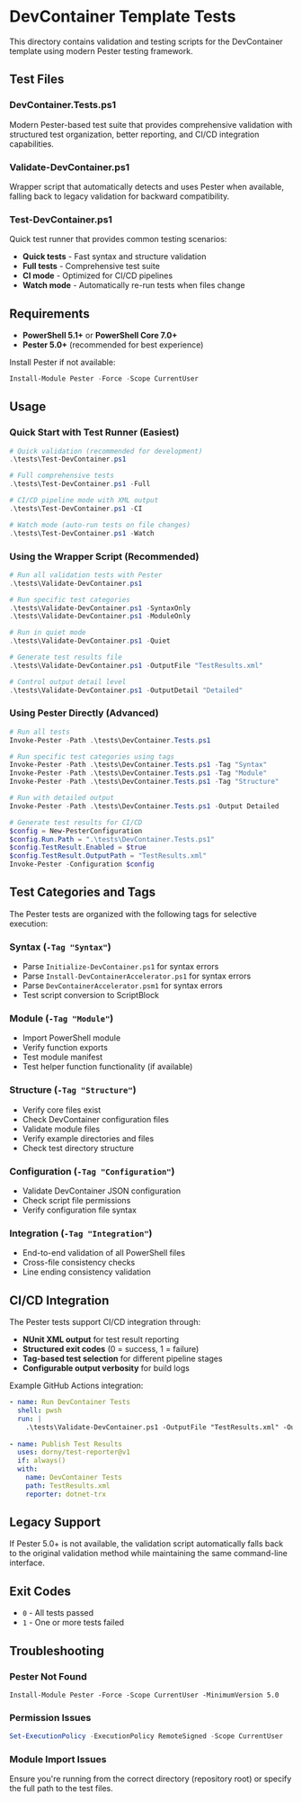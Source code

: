 # DevContainer Template Tests

This directory contains validation and testing scripts for the DevContainer template using modern Pester testing framework.

## Test Files

### DevContainer.Tests.ps1

Modern Pester-based test suite that provides comprehensive validation with structured test organization, better reporting, and CI/CD integration capabilities.

### Validate-DevContainer.ps1

Wrapper script that automatically detects and uses Pester when available, falling back to legacy validation for backward compatibility.

### Test-DevContainer.ps1

Quick test runner that provides common testing scenarios:
- **Quick tests** - Fast syntax and structure validation
- **Full tests** - Comprehensive test suite
- **CI mode** - Optimized for CI/CD pipelines
- **Watch mode** - Automatically re-run tests when files change

## Requirements

- **PowerShell 5.1+** or **PowerShell Core 7.0+**
- **Pester 5.0+** (recommended for best experience)

Install Pester if not available:
```powershell
Install-Module Pester -Force -Scope CurrentUser
```

## Usage

### Quick Start with Test Runner (Easiest)

```powershell
# Quick validation (recommended for development)
.\tests\Test-DevContainer.ps1

# Full comprehensive tests
.\tests\Test-DevContainer.ps1 -Full

# CI/CD pipeline mode with XML output
.\tests\Test-DevContainer.ps1 -CI

# Watch mode (auto-run tests on file changes)
.\tests\Test-DevContainer.ps1 -Watch
```

### Using the Wrapper Script (Recommended)

```powershell
# Run all validation tests with Pester
.\tests\Validate-DevContainer.ps1

# Run specific test categories
.\tests\Validate-DevContainer.ps1 -SyntaxOnly
.\tests\Validate-DevContainer.ps1 -ModuleOnly

# Run in quiet mode
.\tests\Validate-DevContainer.ps1 -Quiet

# Generate test results file
.\tests\Validate-DevContainer.ps1 -OutputFile "TestResults.xml"

# Control output detail level
.\tests\Validate-DevContainer.ps1 -OutputDetail "Detailed"
```

### Using Pester Directly (Advanced)

```powershell
# Run all tests
Invoke-Pester -Path .\tests\DevContainer.Tests.ps1

# Run specific test categories using tags
Invoke-Pester -Path .\tests\DevContainer.Tests.ps1 -Tag "Syntax"
Invoke-Pester -Path .\tests\DevContainer.Tests.ps1 -Tag "Module"
Invoke-Pester -Path .\tests\DevContainer.Tests.ps1 -Tag "Structure"

# Run with detailed output
Invoke-Pester -Path .\tests\DevContainer.Tests.ps1 -Output Detailed

# Generate test results for CI/CD
$config = New-PesterConfiguration
$config.Run.Path = ".\tests\DevContainer.Tests.ps1"
$config.TestResult.Enabled = $true
$config.TestResult.OutputPath = "TestResults.xml"
Invoke-Pester -Configuration $config
```

## Test Categories and Tags

The Pester tests are organized with the following tags for selective execution:

### Syntax (`-Tag "Syntax"`)
- Parse `Initialize-DevContainer.ps1` for syntax errors
- Parse `Install-DevContainerAccelerator.ps1` for syntax errors
- Parse `DevContainerAccelerator.psm1` for syntax errors  
- Test script conversion to ScriptBlock

### Module (`-Tag "Module"`)
- Import PowerShell module
- Verify function exports
- Test module manifest
- Test helper function functionality (if available)

### Structure (`-Tag "Structure"`)
- Verify core files exist
- Check DevContainer configuration files
- Validate module files
- Verify example directories and files
- Check test directory structure

### Configuration (`-Tag "Configuration"`)
- Validate DevContainer JSON configuration
- Check script file permissions
- Verify configuration file syntax

### Integration (`-Tag "Integration"`)
- End-to-end validation of all PowerShell files
- Cross-file consistency checks
- Line ending consistency validation

## CI/CD Integration

The Pester tests support CI/CD integration through:

- **NUnit XML output** for test result reporting
- **Structured exit codes** (0 = success, 1 = failure)
- **Tag-based test selection** for different pipeline stages
- **Configurable output verbosity** for build logs

Example GitHub Actions integration:
```yaml
- name: Run DevContainer Tests
  shell: pwsh
  run: |
    .\tests\Validate-DevContainer.ps1 -OutputFile "TestResults.xml" -OutputDetail "Normal"
    
- name: Publish Test Results
  uses: dorny/test-reporter@v1
  if: always()
  with:
    name: DevContainer Tests
    path: TestResults.xml
    reporter: dotnet-trx
```

## Legacy Support

If Pester 5.0+ is not available, the validation script automatically falls back to the original validation method while maintaining the same command-line interface.

## Exit Codes

- `0` - All tests passed
- `1` - One or more tests failed

## Troubleshooting

### Pester Not Found
```
Install-Module Pester -Force -Scope CurrentUser -MinimumVersion 5.0
```

### Permission Issues
```powershell
Set-ExecutionPolicy -ExecutionPolicy RemoteSigned -Scope CurrentUser
```

### Module Import Issues
Ensure you're running from the correct directory (repository root) or specify the full path to the test files.
